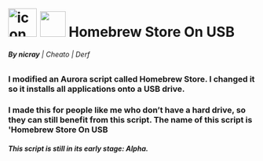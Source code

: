 # <img width="58" height="58" alt="icon" src="https://github.com/user-attachments/assets/1fcfa2a0-75a1-471f-ac81-43facdc1f083" /> <a href="https://youtube.com/#Nicray-tuto"><img width="52" height="52" src="https://i.ibb.co/d4Xjv2GM/youtubelogoformysitewebandgithubandieatyourgrandphater.png"></a>   **Homebrew Store On USB**


###### **By *nicray*** | Cheato | Derf

### I modified an Aurora script called Homebrew Store. I changed it so it installs all applications onto a USB drive.
### I made this for people like me who don’t have a hard drive, so they can still benefit from this script. The name of this script is 'Homebrew Store On USB


##### This script is still in its early stage: Alpha.


